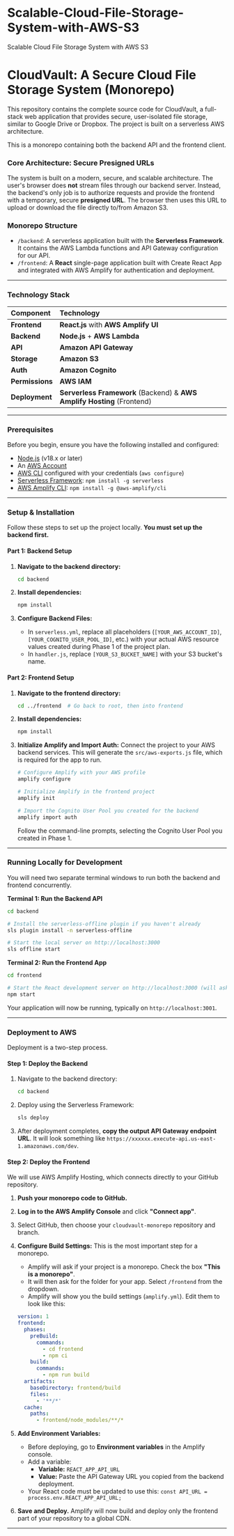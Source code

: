 # Scalable-Cloud-File-Storage-System-with-AWS-S3
Scalable Cloud File Storage System with AWS S3

# CloudVault: A Secure Cloud File Storage System (Monorepo)

This repository contains the complete source code for CloudVault, a full-stack web application that provides secure, user-isolated file storage, similar to Google Drive or Dropbox. The project is built on a serverless AWS architecture.

This is a monorepo containing both the backend API and the frontend client.

### Core Architecture: Secure Presigned URLs

The system is built on a modern, secure, and scalable architecture. The user's browser does **not** stream files through our backend server. Instead, the backend's only job is to authorize requests and provide the frontend with a temporary, secure **presigned URL**. The browser then uses this URL to upload or download the file directly to/from Amazon S3.

 <!-- Or host your own diagram image -->

### Monorepo Structure

-   `/backend`: A serverless application built with the **Serverless Framework**. It contains the AWS Lambda functions and API Gateway configuration for our API.
-   `/frontend`: A **React** single-page application built with Create React App and integrated with AWS Amplify for authentication and deployment.

---

### Technology Stack

| Component     | Technology                                 |
| :------------ | :----------------------------------------- |
| **Frontend**  | **React.js** with **AWS Amplify UI**       |
| **Backend**   | **Node.js** + **AWS Lambda**               |
| **API**       | **Amazon API Gateway**                     |
| **Storage**   | **Amazon S3**                              |
| **Auth**      | **Amazon Cognito**                         |
| **Permissions** | **AWS IAM**                                |
| **Deployment**  | **Serverless Framework** (Backend) & **AWS Amplify Hosting** (Frontend) |

---

### Prerequisites

Before you begin, ensure you have the following installed and configured:
-   [Node.js](https://nodejs.org/) (v18.x or later)
-   An [AWS Account](https://aws.amazon.com/free/)
-   [AWS CLI](https://aws.amazon.com/cli/) configured with your credentials (`aws configure`)
-   [Serverless Framework](https://www.serverless.com/framework/docs/getting-started): `npm install -g serverless`
-   [AWS Amplify CLI](https://docs.amplify.aws/cli/start/install/): `npm install -g @aws-amplify/cli`

---

### Setup & Installation

Follow these steps to set up the project locally. **You must set up the backend first.**

#### Part 1: Backend Setup

1.  **Navigate to the backend directory:**
    ```bash
    cd backend
    ```

2.  **Install dependencies:**
    ```bash
    npm install
    ```

3.  **Configure Backend Files:**
    -   In `serverless.yml`, replace all placeholders (`[YOUR_AWS_ACCOUNT_ID]`, `[YOUR_COGNITO_USER_POOL_ID]`, etc.) with your actual AWS resource values created during Phase 1 of the project plan.
    -   In `handler.js`, replace `[YOUR_S3_BUCKET_NAME]` with your S3 bucket's name.

#### Part 2: Frontend Setup

1.  **Navigate to the frontend directory:**
    ```bash
    cd ../frontend  # Go back to root, then into frontend
    ```

2.  **Install dependencies:**
    ```bash
    npm install
    ```

3.  **Initialize Amplify and Import Auth:**
    Connect the project to your AWS backend services. This will generate the `src/aws-exports.js` file, which is required for the app to run.

    ```bash
    # Configure Amplify with your AWS profile
    amplify configure

    # Initialize Amplify in the frontend project
    amplify init

    # Import the Cognito User Pool you created for the backend
    amplify import auth
    ```
    Follow the command-line prompts, selecting the Cognito User Pool you created in Phase 1.

---

### Running Locally for Development

You will need two separate terminal windows to run both the backend and frontend concurrently.

**Terminal 1: Run the Backend API**
```bash
cd backend

# Install the serverless-offline plugin if you haven't already
sls plugin install -n serverless-offline

# Start the local server on http://localhost:3000
sls offline start
```

**Terminal 2: Run the Frontend App**
```bash
cd frontend

# Start the React development server on http://localhost:3000 (will ask to use another port, say yes)
npm start
```
Your application will now be running, typically on `http://localhost:3001`.

---

### Deployment to AWS

Deployment is a two-step process.

#### Step 1: Deploy the Backend

1.  Navigate to the backend directory:
    ```bash
    cd backend
    ```
2.  Deploy using the Serverless Framework:
    ```bash
    sls deploy
    ```
3.  After deployment completes, **copy the output API Gateway endpoint URL**. It will look something like `https://xxxxxx.execute-api.us-east-1.amazonaws.com/dev`.

#### Step 2: Deploy the Frontend

We will use AWS Amplify Hosting, which connects directly to your GitHub repository.

1.  **Push your monorepo code to GitHub.**

2.  **Log in to the AWS Amplify Console** and click **"Connect app"**.

3.  Select GitHub, then choose your `cloudvault-monorepo` repository and branch.

4.  **Configure Build Settings:** This is the most important step for a monorepo.
    -   Amplify will ask if your project is a monorepo. Check the box **"This is a monorepo"**.
    -   It will then ask for the folder for your app. Select `/frontend` from the dropdown.
    -   Amplify will show you the build settings (`amplify.yml`). Edit them to look like this:

    ```yaml
    version: 1
    frontend:
      phases:
        preBuild:
          commands:
            - cd frontend
            - npm ci
        build:
          commands:
            - npm run build
      artifacts:
        baseDirectory: frontend/build
        files:
          - '**/*'
      cache:
        paths:
          - frontend/node_modules/**/*
    ```

5.  **Add Environment Variables:**
    -   Before deploying, go to **Environment variables** in the Amplify console.
    -   Add a variable:
        -   **Variable:** `REACT_APP_API_URL`
        -   **Value:** Paste the API Gateway URL you copied from the backend deployment.
    -   Your React code must be updated to use this: `const API_URL = process.env.REACT_APP_API_URL;`

6.  **Save and Deploy.** Amplify will now build and deploy only the frontend part of your repository to a global CDN.

---
